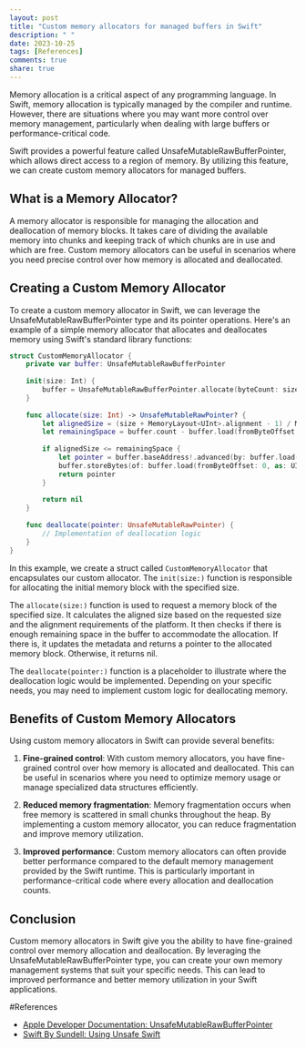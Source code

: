 ```yaml
---
layout: post
title: "Custom memory allocators for managed buffers in Swift"
description: " "
date: 2023-10-25
tags: [References]
comments: true
share: true
---
```


Memory allocation is a critical aspect of any programming language. In Swift, memory allocation is typically managed by the compiler and runtime. However, there are situations where you may want more control over memory management, particularly when dealing with large buffers or performance-critical code.

Swift provides a powerful feature called UnsafeMutableRawBufferPointer, which allows direct access to a region of memory. By utilizing this feature, we can create custom memory allocators for managed buffers.

## What is a Memory Allocator?

A memory allocator is responsible for managing the allocation and deallocation of memory blocks. It takes care of dividing the available memory into chunks and keeping track of which chunks are in use and which are free. Custom memory allocators can be useful in scenarios where you need precise control over how memory is allocated and deallocated.

## Creating a Custom Memory Allocator

To create a custom memory allocator in Swift, we can leverage the UnsafeMutableRawBufferPointer type and its pointer operations. Here's an example of a simple memory allocator that allocates and deallocates memory using Swift's standard library functions:

```swift
struct CustomMemoryAllocator {
    private var buffer: UnsafeMutableRawBufferPointer
    
    init(size: Int) {
        buffer = UnsafeMutableRawBufferPointer.allocate(byteCount: size, alignment: MemoryLayout<UInt8>.alignment)
    }
    
    func allocate(size: Int) -> UnsafeMutableRawPointer? {
        let alignedSize = (size + MemoryLayout<UInt>.alignment - 1) / MemoryLayout<UInt>.alignment * MemoryLayout<UInt>.alignment
        let remainingSpace = buffer.count - buffer.load(fromByteOffset: 0, as: UInt.self)
        
        if alignedSize <= remainingSpace {
            let pointer = buffer.baseAddress!.advanced(by: buffer.load(fromByteOffset: 0, as: UInt.self))
            buffer.storeBytes(of: buffer.load(fromByteOffset: 0, as: UInt.self) + alignedSize, toByteOffset: 0, as: UInt.self)
            return pointer
        }
        
        return nil
    }
    
    func deallocate(pointer: UnsafeMutableRawPointer) {
        // Implementation of deallocation logic
    }
}
```

In this example, we create a struct called `CustomMemoryAllocator` that encapsulates our custom allocator. The `init(size:)` function is responsible for allocating the initial memory block with the specified size.

The `allocate(size:)` function is used to request a memory block of the specified size. It calculates the aligned size based on the requested size and the alignment requirements of the platform. It then checks if there is enough remaining space in the buffer to accommodate the allocation. If there is, it updates the metadata and returns a pointer to the allocated memory block. Otherwise, it returns nil.

The `deallocate(pointer:)` function is a placeholder to illustrate where the deallocation logic would be implemented. Depending on your specific needs, you may need to implement custom logic for deallocating memory.

## Benefits of Custom Memory Allocators

Using custom memory allocators in Swift can provide several benefits:

1. **Fine-grained control**: With custom memory allocators, you have fine-grained control over how memory is allocated and deallocated. This can be useful in scenarios where you need to optimize memory usage or manage specialized data structures efficiently.

2. **Reduced memory fragmentation**: Memory fragmentation occurs when free memory is scattered in small chunks throughout the heap. By implementing a custom memory allocator, you can reduce fragmentation and improve memory utilization.

3. **Improved performance**: Custom memory allocators can often provide better performance compared to the default memory management provided by the Swift runtime. This is particularly important in performance-critical code where every allocation and deallocation counts.

## Conclusion

Custom memory allocators in Swift give you the ability to have fine-grained control over memory allocation and deallocation. By leveraging the UnsafeMutableRawBufferPointer type, you can create your own memory management systems that suit your specific needs. This can lead to improved performance and better memory utilization in your Swift applications.

#References

- [Apple Developer Documentation: UnsafeMutableRawBufferPointer](https://developer.apple.com/documentation/swift/unsafemutablerawbufferpointer)
- [Swift By Sundell: Using Unsafe Swift](https://www.swiftbysundell.com/articles/using-unsafe-swift/)